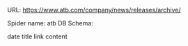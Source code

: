 URL: https://www.atb.com/company/news/releases/archive/

Spider name: atb
DB Schema:

date
title
link
content
